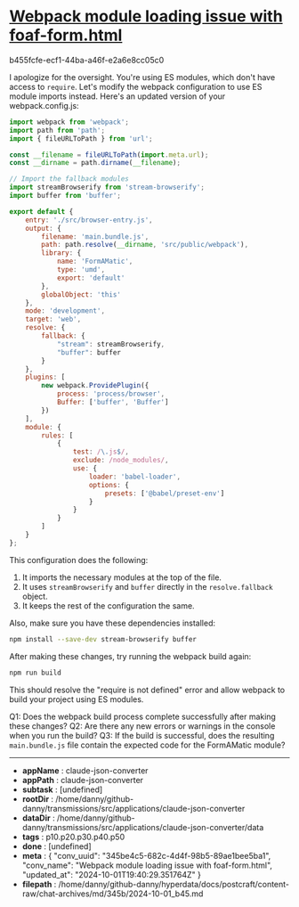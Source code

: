 # [Webpack module loading issue with foaf-form.html](https://claude.ai/chat/345be4c5-682c-4d4f-98b5-89ae1bee5ba1)

b455fcfe-ecf1-44ba-a46f-e2a6e8cc05c0

 I apologize for the oversight. You're using ES modules, which don't have access to `require`. Let's modify the webpack configuration to use ES module imports instead. Here's an updated version of your webpack.config.js:

```javascript
import webpack from 'webpack';
import path from 'path';
import { fileURLToPath } from 'url';

const __filename = fileURLToPath(import.meta.url);
const __dirname = path.dirname(__filename);

// Import the fallback modules
import streamBrowserify from 'stream-browserify';
import buffer from 'buffer';

export default {
    entry: './src/browser-entry.js',
    output: {
        filename: 'main.bundle.js',
        path: path.resolve(__dirname, 'src/public/webpack'),
        library: {
            name: 'FormAMatic',
            type: 'umd',
            export: 'default'
        },
        globalObject: 'this'
    },
    mode: 'development',
    target: 'web',
    resolve: {
        fallback: {
            "stream": streamBrowserify,
            "buffer": buffer
        }
    },
    plugins: [
        new webpack.ProvidePlugin({
            process: 'process/browser',
            Buffer: ['buffer', 'Buffer']
        })
    ],
    module: {
        rules: [
            {
                test: /\.js$/,
                exclude: /node_modules/,
                use: {
                    loader: 'babel-loader',
                    options: {
                        presets: ['@babel/preset-env']
                    }
                }
            }
        ]
    }
};
```

This configuration does the following:

1. It imports the necessary modules at the top of the file.
2. It uses `streamBrowserify` and `buffer` directly in the `resolve.fallback` object.
3. It keeps the rest of the configuration the same.

Also, make sure you have these dependencies installed:

```bash
npm install --save-dev stream-browserify buffer
```

After making these changes, try running the webpack build again:

```bash
npm run build
```

This should resolve the "require is not defined" error and allow webpack to build your project using ES modules.

Q1: Does the webpack build process complete successfully after making these changes?
Q2: Are there any new errors or warnings in the console when you run the build?
Q3: If the build is successful, does the resulting `main.bundle.js` file contain the expected code for the FormAMatic module?

---

* **appName** : claude-json-converter
* **appPath** : claude-json-converter
* **subtask** : [undefined]
* **rootDir** : /home/danny/github-danny/transmissions/src/applications/claude-json-converter
* **dataDir** : /home/danny/github-danny/transmissions/src/applications/claude-json-converter/data
* **tags** : p10.p20.p30.p40.p50
* **done** : [undefined]
* **meta** : {
  "conv_uuid": "345be4c5-682c-4d4f-98b5-89ae1bee5ba1",
  "conv_name": "Webpack module loading issue with foaf-form.html",
  "updated_at": "2024-10-01T19:40:29.351764Z"
}
* **filepath** : /home/danny/github-danny/hyperdata/docs/postcraft/content-raw/chat-archives/md/345b/2024-10-01_b45.md